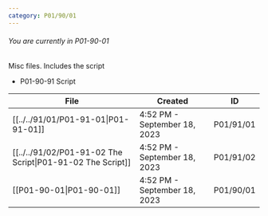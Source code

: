 ```yaml
---
category: P01/90/01
---
```

###### You are currently in P01-90-01

Misc files. Includes the script

- P01-90-91 Script

| File                                                                                                                      | Created                      | ID        |
| ------------------------------------------------------------------------------------------------------------------------- | ---------------------------- | --------- |
| [[../../91/01/P01-91-01\|P01-91-01]]                       | 4:52 PM - September 18, 2023 | P01/91/01 |
| [[../../91/02/P01-91-02 The Script\|P01-91-02 The Script]] | 4:52 PM - September 18, 2023 | P01/91/02 |
| [[P01-90-01\|P01-90-01]]                                 | 4:52 PM - September 18, 2023 | P01/90/01 |


